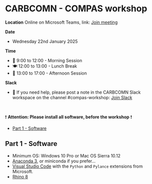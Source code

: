 # CARBCOMN - COMPAS workshop

**Location**
Online on Microsoft Teams, link: [Join meeting](https://teams.microsoft.com/l/meetup-join/19%3ameeting_Yjc2OWUyMWItNDc5Ni00ZGE0LWJmM2QtZWQzMjY0NWVjOWZl%40thread.v2/0?context={"Tid"%3a"d7811cde-ecef-496c-8f91-a1786241b99c"%2c"Oid"%3a"ca685b01-a678-4687-b1d2-6957903a5a33"}) 

**Date**
* Wednesday 22nd January 2025

**Time**
* 🌅 9:00 to 12:00 - Morning Session
* 🍽️ 12:00 to 13:00 - Lunch Break
* 🌇 13:00 to 17:00 - Afternoon Session

**Slack**
* :loudspeaker: If you need help, please post a note in the CARBCOMN Slack workspace on the channel #compas-workshop: [Join Slack](https://join.slack.com/t/carbcomn/shared_invite/zt-2y3ux3dgm-kL0QBKTUDVqe39Xqk7biGQ)
 
&nbsp;

:exclamation: **Attention: Please install all software, before the workshop** :exclamation:
* [Part 1 - Software](#part-1---software)

## Part 1 - Software

* Minimum OS: Windows 10 Pro or Mac OS Sierra 10.12
* [Anaconda 3](https://www.anaconda.com/), or miniconda if you prefer...
* [Visual Studio Code](https://code.visualstudio.com/) with the `Python` and `Pylance` extensions from Microsoft.
* [Rhino 8](https://www.rhino3d.com/download) 


  


